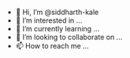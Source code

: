 - 👋 Hi, I’m @siddharth-kale
- 👀 I’m interested in ...
- 🌱 I’m currently learning ...
- 💞️ I’m looking to collaborate on ...
- 📫 How to reach me ...

<!---
siddharth-kale/siddharth-kale is a ✨ special ✨ repository because its `README.md` (this file) appears on your GitHub profile.
You can click the Preview link to take a look at your changes.
--->
